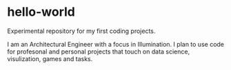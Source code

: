 # hello-world
Experimental repository for my first coding projects.

I am an Architectural Engineer with a focus in Illumination. I plan to use code for profesonal and personal projects that touch on data science, visulization, games and tasks. 
